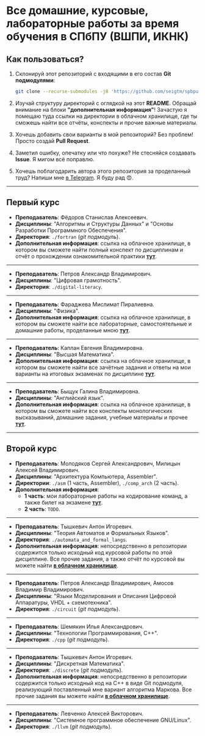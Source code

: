 # Все домашние, курсовые, лабораторные работы за время обучения в СПбПУ (ВШПИ, ИКНК)

## Как пользоваться?

1. Склонируй этот репозиторий с входящими в его состав **Git подмодулями**:

   ```bash
   git clone --recurse-submodules -j8 'https://github.com/seigtm/spbpu.git'
   ```

2. Изучай структуру директорий с оглядкой на этот **README**. Обращай внимание на блоки
   **"дополнительная информация"**! Зачастую я помещаю туда ссылки на директории в облачном
   хранилище, где ты сможешь найти все отчёты, конспекты и прочие важные материалы.

3. Хочешь добавить свои варианты в мой репозиторий? Без проблем! Просто создай **Pull Request**.

4. Заметил ошибку, опечатку или что похуже? Не стесняйся создавать **Issue**. Я мигом всё поправлю.

5. Хочешь поблагодарить автора этого репозитория за проделанный труд? Напиши мне
   [в Telegram](https://t.me/seigtm). Я буду рад 😍.

---

## Первый курс

- **Преподаватель**: Фёдоров Станислав Алексеевич.
- **Дисциплины**: "Алгоритмы и Структуры Данных" и "Основы Разработки Программного Обеспечения".
- **Директория**: `./fortran` (_git подмодуль_).
- **Дополнительная информация**: ссылка на облачное хранилище, в котором вы сможете найти полный
  конспект по дисциплинам и отчёт о прохождении ознакомительной практики
  [**тут**](https://disk.yandex.ru/d/d_FjEDZML8BiAA).

---

- **Преподаватель**: Петров Александр Владимирович.
- **Дисциплины**: "Цифровая грамотность".
- **Директория**: `./digital-literacy`.

---

- **Преподаватель**: Фараджева Мислимат Пиралиевна.
- **Дисциплины**: "Физика".
- **Дополнительная информация**: ссылка на облачное хранилище, в котором вы сможете найти все
  лабораторные, самостоятельные и домашние работы, проделанные мною
  [**тут**](https://disk.yandex.ru/d/sLJBtexsmalnfQ).

---

- **Преподаватель**: Каплан Евгения Владимировна.
- **Дисциплины**: "Высшая Математика".
- **Дополнительная информация**: ссылка на облачное хранилище, в котором вы сможете найти все
  зачётные задания и ответы на мои варианты на итоговых экзаменах по дисциплине
  [**тут**](https://disk.yandex.ru/d/El7JVzxFzyk2tg).

---

- **Преподаватель**: Быщук Галина Владимировна.
- **Дисциплины**: "Английский язык".
- **Дополнительная информация**: ссылка на облачное хранилище, в котором вы сможете найти все
  конспекты монологических высказываний, домашние задания, учебные материалы и прочее
  [**тут**](https://disk.yandex.ru/d/cvIl27gYy4FSlA).

---

## Второй курс

- **Преподаватель**: Молодяков Сергей Александрович, Милицын Алексей Владимирович.
- **Дисциплины**: "Архитектура Компьютера, Assembler".
- **Директории**: `./asm` (1 часть, Assembler), `./comp_arch` (2 часть).
- **Дополнительная информация**:
  - **1 часть**: мои лабораторные работы на кодирование команд, а также билет на экзамене
    [**тут**](https://disk.yandex.ru/d/Eu0Khtak1xoHDw).
  - **2 часть**: `TODO`.

---

- **Преподаватель**: Тышкевич Антон Игоревич.
- **Дисциплины**: "Теория Автоматов и Формальных Языков".
- **Директория**: `./automata_and_formal_langs`.
- **Дополнительная информация**: непосредственно в репозитории содержится только исходный код
  курсовой работы по этой дисциплине. Все прочие задания, а также отчёт по курсовой вы можете найти
  [**в облачном хранилище**](https://disk.yandex.ru/d/EsYaPR2dQNHW7w).

---

- **Преподаватель**: Петров Александр Владимирович, Амосов Владимир Владимирович.
- **Дисциплины**: "Языки Моделирования и Описания Цифровой Аппаратуры, VHDL + схемотехника".
- **Директория**: `./circuit` (_git подмодуль_).

---

- **Преподаватель**: Шемякин Илья Александрович.
- **Дисциплины**: "Технологии Программирования, C++".
- **Директория**: `./cpp` (_git подмодуль_).

---

- **Преподаватель**: Тышкевич Антон Игоревич.
- **Дисциплины**: "Дискретная Математика".
- **Директория**: `./discrete` (_git подмодуль_).
- **Дополнительная информация**: непосредственно в репозитории содержится только исходный код
  на C++ в виде Git подмодуля, реализующий поставленный мне вариант алгоритма Маркова. Все прочие
  задания вы можете найти [**в облачном хранилище**](https://disk.yandex.ru/d/7F69wNR5tHemfw).

---

- **Преподаватель**: Левченко Алексей Викторович.
- **Дисциплины**: "Системное программное обеспечение GNU/Linux".
- **Директория**: `./llvm` (_git подмодуль_).
